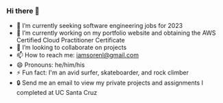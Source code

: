 ### Hi there 👋

- 🔭 I’m currently seeking software engineering jobs for 2023
- 🌱 I’m currently working on my portfolio website and obtaining the AWS Certified Cloud Practitioner Certificate
- 👯 I’m looking to collaborate on projects
- 📫 How to reach me: iamsorenl@gmail.com
- 😄 Pronouns: he/him/his
- ⚡ Fun fact: I'm an avid surfer, skateboarder, and rock climber
- 🔒 Send me an email to view my private projects and assignments I completed at UC Santa Cruz

<!--
**iamsorenl/iamsorenl** is a ✨ _special_ ✨ repository because its `README.md` (this file) appears on your GitHub profile.

Here are some ideas to get you started:

- 🔭 I’m currently working on ...
- 🌱 I’m currently learning ...
- 👯 I’m looking to collaborate on ...
- 🤔 I’m looking for help with ...
- 💬 Ask me about ...
- 📫 How to reach me: ...
- 😄 Pronouns: ...
- ⚡ Fun fact: ...
-->
